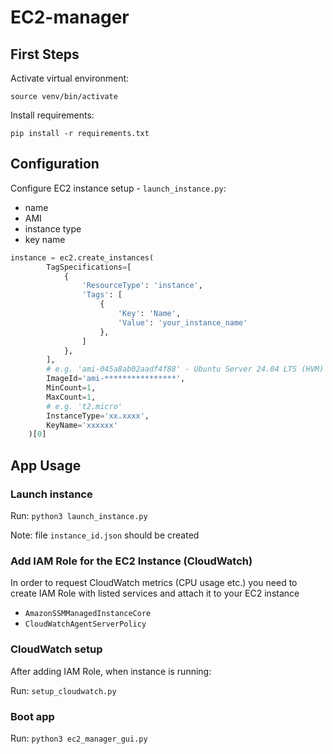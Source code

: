 # EC2-manager


## First Steps

Activate virtual environment:

```source venv/bin/activate```

Install requirements:

```pip install -r requirements.txt```


## Configuration

Configure EC2 instance setup - `launch_instance.py`:
- name
- AMI
- instance type
- key name

```python
instance = ec2.create_instances(
        TagSpecifications=[
            {
                'ResourceType': 'instance',
                'Tags': [
                    {
                        'Key': 'Name',
                        'Value': 'your_instance_name'
                    },
                ]
            },
        ],
        # e.g. 'ami-045a8ab02aadf4f88' - Ubuntu Server 24.04 LTS (HVM)
        ImageId='ami-****************',    
        MinCount=1,
        MaxCount=1,
        # e.g. 't2.micro'
        InstanceType='xx.xxxx',
        KeyName='xxxxxx'
    )[0]
```

## App Usage

### Launch instance

Run: ```python3 launch_instance.py```

Note: file ```instance_id.json``` should be created

### Add IAM Role for the EC2 Instance (CloudWatch)

In order to request CloudWatch metrics (CPU usage etc.) you need to create IAM Role with listed services and attach it to your EC2 instance

- ```AmazonSSMManagedInstanceCore``` 
- ```CloudWatchAgentServerPolicy```

### CloudWatch setup

After adding IAM Role, when instance is running:

Run: ```setup_cloudwatch.py```

###  Boot app

Run: ```python3 ec2_manager_gui.py```

